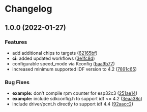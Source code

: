 # Changelog

## 1.0.0 (2022-01-27)


### Features

* add additional chips to targets ([62165bf](https://github.com/mdvorak-iot/esp-pc-fan/commit/62165bf194521c898c8b100e14fdaaab95358bc2))
* **ci:** added updated workflows ([3e1fc8d](https://github.com/mdvorak-iot/esp-pc-fan/commit/3e1fc8d26187ab94e9dfdb2e223cef17b885fa17))
* configurable speed_mode via Kconfig ([baa9b77](https://github.com/mdvorak-iot/esp-pc-fan/commit/baa9b778d7e2f5e723bfae1c80923d58c7e1928a))
* increased minimum supported IDF version to 4.2 ([7891c65](https://github.com/mdvorak-iot/esp-pc-fan/commit/7891c650ff803c6dc07ec40cebdc77559a04d067))


### Bug Fixes

* **example:** don't compile rpm counter for esp32c3 ([251ae14](https://github.com/mdvorak-iot/esp-pc-fan/commit/251ae145d5934e83779c302a2d524370a8a11b8a))
* **example:** include sdkconfig.h to support idf <= 4.2 ([3eaa38c](https://github.com/mdvorak-iot/esp-pc-fan/commit/3eaa38cf73823efae2d3132f4e8683a66671c534))
* include driver/pcnt.h directly to support idf 4.4 ([92aacc2](https://github.com/mdvorak-iot/esp-pc-fan/commit/92aacc24e3065e33134b7cda1987dde3e2899426))
